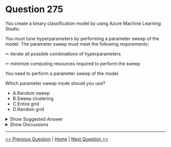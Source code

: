 # Question 275

You create a binary classification model by using Azure Machine Learning Studio.

You must tune hyperparameters by performing a parameter sweep of the model. The parameter sweep must meet the following requirements:

✑ iterate all possible combinations of hyperparameters

✑ minimize computing resources required to perform the sweep

You need to perform a parameter sweep of the model.

Which parameter sweep mode should you use?

- A.Random sweep
- B.Sweep clustering
- C.Entire grid
- D.Random grid

<details>
  <summary>Show Suggested Answer</summary>

<strong>C</strong><br>

</details>

<details>
  <summary>Show Discussions</summary>

<blockquote><p><strong>pepmir</strong> <code>(Fri 25 Jun 2021 20:23)</code> - <em>Upvotes: 20</em></p><p>Random grid:
You can also reduce the size of the grid and run a random grid sweep. Research has shown that this method yields the same results, but is more efficient computationally.
https://docs.microsoft.com/en-us/azure/machine-learning/studio-module-reference/tune-model-hyperparameters</p></blockquote>
<blockquote><p><strong>rr200</strong> <code>(Tue 03 Aug 2021 12:09)</code> - <em>Upvotes: 9</em></p><p>D is right.  
A is incorrect, as Random Sweep does not iterate all possible combination and randomly select parameters
B is incorrect, as it is only for clustering algos
C is incorrect, as Entire grid is resource intensive</p></blockquote>
<blockquote><p><strong>f82411e</strong> <code>(Mon 09 Jun 2025 12:22)</code> - <em>Upvotes: 1</em></p><p>C is Correct</p></blockquote>
<blockquote><p><strong>7bbe541</strong> <code>(Sat 03 May 2025 14:31)</code> - <em>Upvotes: 2</em></p><p>should be C &quot;iterate all possible combinations of hyperparameters&quot;</p></blockquote>
<blockquote><p><strong>phdykd</strong> <code>(Wed 24 Jul 2024 15:02)</code> - <em>Upvotes: 5</em></p><p>The question&#x27;s requirements seem a bit contradictory as it asks to &quot;iterate all possible combinations of hyperparameters&quot; (which points to Entire Grid) but also to &quot;minimize computing resources required to perform the sweep&quot; (which points to Random Sweep/Grid).

If we prioritize iterating over all combinations, then Entire Grid would be chosen. However, if we prioritize minimizing computational resources, then Random Sweep/Grid would be more suitable. As the question initially asks for iterating over all combinations, I chose Entire Grid in my previous response, but I acknowledge that if resource usage is a primary concern, Random Sweep/Grid would be more appropriate.</p></blockquote>

<blockquote><p><strong>PI_Team</strong> <code>(Thu 08 Aug 2024 11:21)</code> - <em>Upvotes: 1</em></p><p>I agree with you. To meet the requirement of iterating all possible combinations of hyperparameters while minimizing computing resources, you should use the “Entire grid” parameter sweep mode in Azure Machine Learning Studio. This mode performs a grid search over the entire hyperparameter space, trying all possible combinations of hyperparameter values. While this can be computationally expensive, it ensures that all combinations are tried and can result in finding the best combination of hyperparameters for your model. To minimize computing resources, you can carefully choose the range and granularity of the hyperparameters to be swept, and use parallel processing to speed up the sweep</p></blockquote>
<blockquote><p><strong>phdykd</strong> <code>(Thu 22 Feb 2024 00:51)</code> - <em>Upvotes: 1</em></p><p>C. To iterate all possible combinations of hyperparameters, you should use the &quot;Entire grid&quot; parameter sweep mode in Azure Machine Learning Studio. This mode will sweep over all possible combinations of the hyperparameters that you specify.

While the &quot;Random sweep&quot; and &quot;Random grid&quot; modes can also help you minimize computing resources by only evaluating a subset of possible combinations, they may not guarantee that you will evaluate all possible combinations of hyperparameters. On the other hand, the &quot;Sweep clustering&quot; mode is not a valid parameter sweep mode in Azure Machine Learning Studio.</p></blockquote>

<blockquote><p><strong>ning</strong> <code>(Tue 06 Jun 2023 11:40)</code> - <em>Upvotes: 4</em></p><p>I do not understand this question, there might be something messed up 
https://docs.microsoft.com/en-us/azure/machine-learning/component-reference/tune-model-hyperparameters
Only two options are: entire grid and random sweep, also it is stated only entire grid can try all possible combinations of values, so in any sense it cannot be D</p></blockquote>
<blockquote><p><strong>ning</strong> <code>(Tue 06 Jun 2023 11:46)</code> - <em>Upvotes: 1</em></p><p>The question is asking for check all possible combinations, not asking for the best results ...</p></blockquote>
<blockquote><p><strong>pancman</strong> <code>(Tue 11 Apr 2023 02:56)</code> - <em>Upvotes: 1</em></p><p>This question is outdated. In the newer version of ML Studio there are only two options to specify the parameter sweeping mode: 1) Entire grid 2) Random sweep</p></blockquote>
<blockquote><p><strong>Ankicaa</strong> <code>(Sat 18 Mar 2023 14:17)</code> - <em>Upvotes: 1</em></p><p>This is confusing. In Azure ML Studio and in Documentation is clearly that only options are entire grid and random sweep. But does random sweep tries every possible combination?</p></blockquote>
<blockquote><p><strong>MohammadKhubeb</strong> <code>(Sun 05 Feb 2023 12:29)</code> - <em>Upvotes: 1</em></p><p>Entire Grid is NOT because it is used when we do not know the best parameters to choose. Here, the binary classification is provided. So we need to select either Random Grid or Random Sweep.</p></blockquote>
<blockquote><p><strong>TheCyanideLancer</strong> <code>(Sun 15 Jan 2023 06:21)</code> - <em>Upvotes: 2</em></p><p>given ans looks to be correct. Just try opening Tune Model Hyperparameters in old machine learning studio classic. The module has THREE options of Entire Grid, Random Sweep and Random Grid</p></blockquote>
<blockquote><p><strong>dija123</strong> <code>(Thu 08 Dec 2022 10:06)</code> - <em>Upvotes: 1</em></p><p>I vote for D</p></blockquote>
<blockquote><p><strong>mikosann</strong> <code>(Fri 21 Oct 2022 09:53)</code> - <em>Upvotes: 3</em></p><p>Correct answer is Entire Grid. The document clearly states that Entire Grid should be used to try every possible combinations.
https://docs.microsoft.com/en-us/azure/machine-learning/studio-module-reference/tune-model-hyperparameters</p></blockquote>
<blockquote><p><strong>claudiapatricia777</strong> <code>(Tue 18 Oct 2022 12:30)</code> - <em>Upvotes: 1</em></p><p>The correct answer is A- Random Sweep, since in Azure Machine Learning Studio we only have 2 options - Random Sweep and Entire Grid: https://docs.microsoft.com/en-us/azure/machine-learning/studio-module-reference/tune-model-hyperparameters#bkmk_sweep</p></blockquote>
<blockquote><p><strong>prasad06</strong> <code>(Tue 20 Sep 2022 10:33)</code> - <em>Upvotes: 1</em></p><p>Is this still being asked ? Applies to: Machine Learning Studio (classic) only</p></blockquote>
<blockquote><p><strong>trickerk</strong> <code>(Mon 25 Jul 2022 06:28)</code> - <em>Upvotes: 2</em></p><p>If you still have some doubt, then please read
https://docs.microsoft.com/en-us/azure/machine-learning/studio-module-reference/tune-model-hyperparameters:
&quot;You can also reduce the size of the grid and run a random grid sweep. Research has shown that this method yields the same results, but is more efficient computationally.&quot;
So, given answer is correct!</p></blockquote>
<blockquote><p><strong>rishi_ram</strong> <code>(Wed 01 Jun 2022 18:46)</code> - <em>Upvotes: 1</em></p><p>You can also reduce the size of the grid and run a random grid sweep. Research has shown that this method yields the same results, but is more efficient computationally.

for those who are confused Ans is correct refer to link provided in Ans there you will get the below line :
You can also reduce the size of the grid and run a random grid sweep. Research has shown that this method yields the same results, but is more efficient computationally.</p></blockquote>

</details>

---

[<< Previous Question](question_274.md) | [Home](../index.md) | [Next Question >>](question_276.md)
